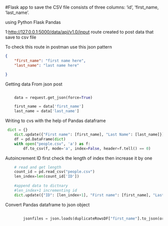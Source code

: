 #Flask app to save the CSV file consists of three columns: ‘id’, ‘first_name, ‘last_name’.

using Python Flask Pandas

1:http://127.0.0.1:5000/data/api/v1.0/input
 route created to post data that save to csv file

To check this route in postman use this json pattern 
````json
{
	"first_name": "first name here",
	"last_name": "last name here"

}
````

Getting data From json post 
```python

    data = request.get_json(force=True)

    first_name = data['first_name']
    last_name = data['last_name']


```


Writing to cvs with the help of Pandas dataframe 

```python
 dict = {}
    dict.update({"First name": [first_name], "Last Name": [last_name]})
    df = pd.DataFrame(dict)
    with open("people.csv", 'a') as f:
        df.to_csv(f, mode='a', index=False, header=f.tell() == 0)
```


Autoincrement ID first check the length of index then increase it by one
```python
    # read and get length
    count_id = pd.read_csv("people.csv")
    len_index=len(count_id['ID'])
    
    #append data to dictnary
    #len_index+1 incrementing id
    dict.update({"ID": [len_index+1], "First name": [first_name], "Last Name": [last_name]})

```


Convert Pandas dataframe to json object 
```python
    
        jsonfiles = json.loads(duplicateRowsDF["first_name"].to_json(orient='records'))
```